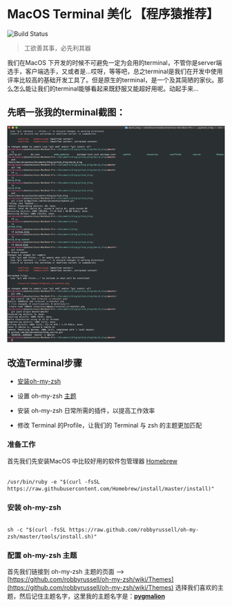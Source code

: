 # MacOS Terminal 美化 【程序猿推荐】


![Build Status](https://travis-ci.org/joemccann/dillinger.svg?branch=master)

> 工欲善其事，必先利其器

我们在MacOS 下开发的时候不可避免一定为会用的terminal，不管你是server端选手，客户端选手，又或者是...哎呀，等等吧，总之terminal是我们在开发中使用评率比较高的基础开发工具了。但是原生的terminal，是一个及其简陋的家伙。那么怎么能让我们的terminal能够看起来既舒服又能超好用呢。动起手来...


## 先晒一张我的terminal截图：

![](https://raw.githubusercontent.com/Davidxiaoshuo/blog_source/master/resources/images/terminal_screenshot.png)

## 改造Terminal步骤

- [安装oh-my-zsh](https://ohmyz.sh)

- 设置 oh-my-zsh [主题](https://github.com/robbyrussell/oh-my-zsh/wiki/Themes)

- 安装 oh-my-zsh 日常所需的插件，以提高工作效率

- 修改 Terminal 的Profile，让我们的 Terminal 与 zsh 的主题更加匹配


### 准备工作

首先我们先安装MacOS 中比较好用的软件包管理器 [Homebrew](https://brew.sh)

```

/usr/bin/ruby -e "$(curl -fsSL https://raw.githubusercontent.com/Homebrew/install/master/install)"

```

### 安装 oh-my-zsh

```

sh -c "$(curl -fsSL https://raw.github.com/robbyrussell/oh-my-zsh/master/tools/install.sh)"

```

### 配置 oh-my-zsh 主题

首先我们链接到 oh-my-zsh 主题的页面 --> [https://github.com/robbyrussell/oh-my-zsh/wiki/Themes](https://github.com/robbyrussell/oh-my-zsh/wiki/Themes)
选择我们喜欢的主题，然后记住主题名字，这里我的主题名字是：**<u>pygmalion</u>**

